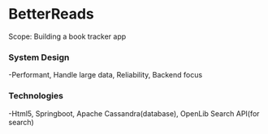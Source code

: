 # BetterReads
Scope: Building a book tracker app

### System Design

-Performant, Handle large data, Reliability, Backend focus

### Technologies

-Html5, Springboot, Apache Cassandra(database), OpenLib Search API(for search)


